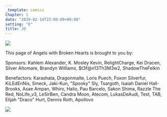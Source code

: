 ```yaml
---
_template: comics
Chapter: 1
date: "2019-02-14T23:00:00+00:00"
setting: "E"
title: 30
---
```


![](</uploads/A 30.png>)

This page of Angels with Broken Hearts is brought to you by:

Sponsors: Kahlem Alexander, K. Mosley Kevin, RelightCharge, Kei Dracen, Silver Altomare, Brandyn Williams, $t3f@n13Th3M3w2, ShadowTheFelkin

Benefactors: Karashata, Dragonmalte, Loris Puech, Foxon Silverfur, KiLEdEnNis, Smeck, Jaki-Kun, "Spooky" Sly, Tsargoth, Isaiah Daniel Hall-Brooks, Asae Ampan, Whiro, Halio, Pau Barcelo, Sakon Shima, Razzle The Red, NoLife_v3, LeSirBen, Candra Moon, Atecom, LukasDeAudi, Test, TAB, Elijah "Draco" Hurt, Dennis Roth, Apollovo

[![](/uploads/patreon-banner.jpg)](http://patreon.com/mbsaunders)
